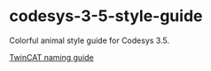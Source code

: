 # codesys-3-5-style-guide
Colorful animal style guide for Codesys 3.5.  

[TwinCAT naming guide](https://infosys.beckhoff.com/english.php?content=../content/1033/tc3_plc_intro/3146718603.html)


